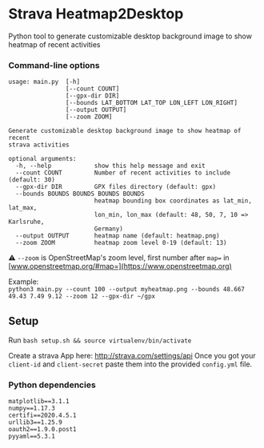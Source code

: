 # Strava Heatmap2Desktop

Python tool to generate customizable desktop background image to show heatmap of recent activities

### Command-line options

```
usage: main.py  [-h] 
                [--count COUNT] 
                [--gpx-dir DIR]
                [--bounds LAT_BOTTOM LAT_TOP LON_LEFT LON_RIGHT] 
                [--output OUTPUT]      
                [--zoom ZOOM]

Generate customizable desktop background image to show heatmap of recent     
strava activities

optional arguments:
  -h, --help            show this help message and exit
  --count COUNT         Number of recent activities to include (default: 30) 
  --gpx-dir DIR         GPX files directory (default: gpx)
  --bounds BOUNDS BOUNDS BOUNDS BOUNDS
                        heatmap bounding box coordinates as lat_min, lat_max,
                        lon_min, lon_max (default: 48, 50, 7, 10 => Karlsruhe,
                        Germany)
  --output OUTPUT       heatmap name (default: heatmap.png)
  --zoom ZOOM           heatmap zoom level 0-19 (default: 13)
```

 :warning: `--zoom` is OpenStreetMap's zoom level, first number after `map=` in [www.openstreetmap.org/#map=](https://www.openstreetmap.org)

Example:  
`python3 main.py --count 100 --output myheatmap.png --bounds 48.667 49.43 7.49 9.12 --zoom 12 --gpx-dir ~/gpx`

## Setup

Run `bash setup.sh && source virtualenv/bin/activate`

Create a strava App here: http://strava.com/settings/api
Once you got your `client-id` and `client-secret` paste them into the provided `config.yml` file.

### Python dependencies

```
matplotlib==3.1.1
numpy==1.17.3
certifi==2020.4.5.1
urllib3==1.25.9
oauth2==1.9.0.post1
pyyaml==5.3.1
```
